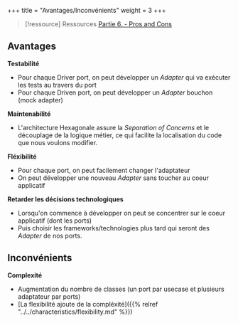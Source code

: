 +++
title = "Avantages/Inconvénients"
weight = 3
+++

> [!ressource] Ressources
> [Partie 6. - Pros and Cons](https://jmgarridopaz.github.io/content/hexagonalarchitecture.html#tc6)

## Avantages

**Testabilité**

- Pour chaque Driver port, on peut développer un *Adapter* qui va exécuter les tests au travers du port
- Pour chaque Driven port, on peut développer un *Adapter* bouchon (mock adapter)

**Maintenabilité**

- L'architecture Hexagonale assure la _Separation of Concerns_ et le découplage de la logique métier, ce qui facilite la localisation du code que nous voulons modifier.

**Fléxibilité**

- Pour chaque port, on peut facilement changer l'adaptateur
- On peut développer une nouveau *Adapter* sans toucher au coeur applicatif

**Retarder les décisions technologiques**

- Lorsqu'on commence à développer on peut se concentrer sur le coeur applicatif (dont les ports)
- Puis choisir les frameworks/technologies plus tard qui seront des *Adapter* de nos ports.

## Inconvénients

**Complexité**

- Augmentation du nombre de classes (un port par usecase et plusieurs adaptateur par ports)
- [La flexibilité ajoute de la compléxité]({{% relref "../../characteristics/flexibility.md" %}})
